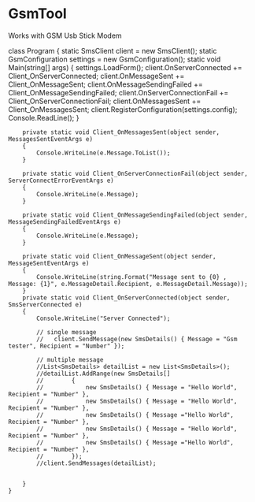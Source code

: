 # GsmTool

Works with GSM Usb Stick Modem

class Program
    {
        static SmsClient client = new SmsClient();
        static GsmConfiguration settings = new GsmConfiguration();
        static void Main(string[] args)
        {
            settings.LoadForm();
            client.OnServerConnected += Client_OnServerConnected;
            client.OnMessageSent += Client_OnMessageSent;
            client.OnMessageSendingFailed += Client_OnMessageSendingFailed;
            client.OnServerConnectionFail += Client_OnServerConnectionFail;
            client.OnMessagesSent += Client_OnMessagesSent;
            client.RegisterConfiguration(settings.config);
            Console.ReadLine();
        }

        private static void Client_OnMessagesSent(object sender, MessagesSentEventArgs e)
        {
            Console.WriteLine(e.Message.ToList());
        }

        private static void Client_OnServerConnectionFail(object sender, ServerConnectErrorEventArgs e)
        {
            Console.WriteLine(e.Message);
        }

        private static void Client_OnMessageSendingFailed(object sender, MessageSendingFailedEventArgs e)
        {
            Console.WriteLine(e.Message);
        }

        private static void Client_OnMessageSent(object sender, MessageSentEventArgs e)
        {
            Console.WriteLine(string.Format("Message sent to {0} , Message: {1}", e.MessageDetail.Recipient, e.MessageDetail.Message));
        }
        private static void Client_OnServerConnected(object sender, SmsServerConnected e)
        {
            Console.WriteLine("Server Connected");

			// single message
            //   client.SendMessage(new SmsDetails() { Message = "Gsm tester", Recipient = "Number" });

            // multiple message
            //List<SmsDetails> detailList = new List<SmsDetails>();
            //detailList.AddRange(new SmsDetails[]
            //        {
            //            new SmsDetails() { Message = "Hello World", Recipient = "Number" },
            //            new SmsDetails() { Message = "Hello World", Recipient = "Number" },
            //            new SmsDetails() { Message ="Hello World", Recipient = "Number" },
            //            new SmsDetails() { Message = "Hello World", Recipient = "Number" },
            //            new SmsDetails() { Message ="Hello World", Recipient = "Number" },
            //        });
            //client.SendMessages(detailList);
            
            
        }
    }
